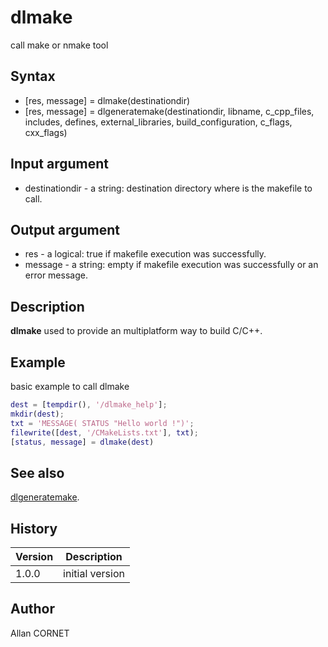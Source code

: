 

# dlmake

call make or nmake tool

## Syntax

- [res, message] = dlmake(destinationdir)
- [res, message] = dlgeneratemake(destinationdir, libname, c_cpp_files, includes, defines, external_libraries, build_configuration, c_flags, cxx_flags)

## Input argument

 - destinationdir - a string: destination directory where is the makefile to call.

## Output argument

 - res - a logical: true if makefile execution was successfully.
 - message - a string: empty if makefile execution was successfully or an error message.

## Description


  <p><b>dlmake</b> used to provide an multiplatform way to build C/C++.</p>


## Example

basic example to call dlmake
```matlab
dest = [tempdir(), '/dlmake_help']; 
mkdir(dest);		
txt = 'MESSAGE( STATUS "Hello world !")';		
filewrite([dest, '/CMakeLists.txt'], txt);
[status, message] = dlmake(dest)
```

## See also

[dlgeneratemake](dlgeneratemake.md).
## History

|Version|Description|
|------|------|
|1.0.0|initial version|


## Author

Allan CORNET




